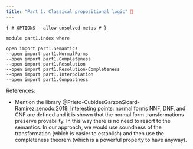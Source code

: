 ```yaml
---
title: "Part 1: Classical propositional logic" 🚧
---
```


```
{-# OPTIONS --allow-unsolved-metas #-}

module part1.index where

open import part1.Semantics 
--open import part1.NormalForms
--open import part1.Completeness
--open import part1.Resolution
--open import part1.Resolution-Completeness
--open import part1.Interpolation
--open import part1.Compactness
```

References:

* Mention the library @Prieto-CubidesGarzonSicard-Ramirez:zenodo:2018. Interesting points: normal forms NNF, DNF, and CNF are defined and it is shown that the normal form transformations preserve provability. In this way there is no need to resort to the semantics. In our approach, we would use soundness of the transformation (which is easier to establish) and then use the completeness theorem (which is a powerful property to have anyway).
